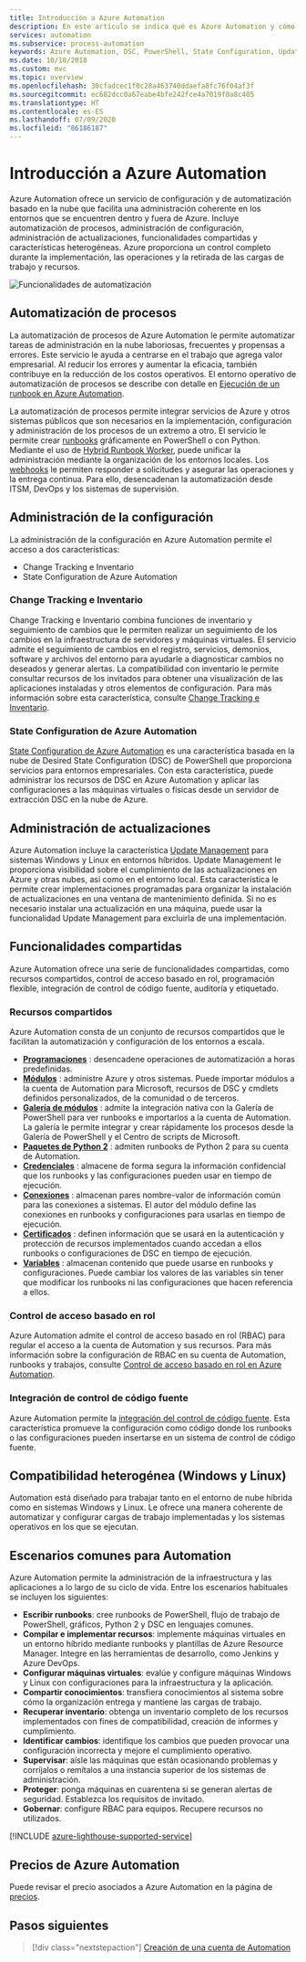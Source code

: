 ```yaml
---
title: Introducción a Azure Automation
description: En este artículo se indica qué es Azure Automation y cómo utilizarlo para automatizar el ciclo de vida de la infraestructura y las aplicaciones.
services: automation
ms.subservice: process-automation
keywords: Azure Automation, DSC, PowerShell, State Configuration, Update Management, Change Tracking, DSC, inventario, runbooks, Python, gráfico
ms.date: 10/18/2018
ms.custom: mvc
ms.topic: overview
ms.openlocfilehash: 30cfadcec1f0c28a463740ddaefa8fc76f04af3f
ms.sourcegitcommit: ec682dcc0a67eabe4bfe242fce4a7019f0a8c405
ms.translationtype: HT
ms.contentlocale: es-ES
ms.lasthandoff: 07/09/2020
ms.locfileid: "86186187"
---
```

# <a name="an-introduction-to-azure-automation"></a>Introducción a Azure Automation

Azure Automation ofrece un servicio de configuración y de automatización basado en la nube que facilita una administración coherente en los entornos que se encuentren dentro y fuera de Azure. Incluye automatización de procesos, administración de configuración, administración de actualizaciones, funcionalidades compartidas y características heterogéneas. Azure proporciona un control completo durante la implementación, las operaciones y la retirada de las cargas de trabajo y recursos.

![Funcionalidades de automatización](media/automation-overview/automation-overview.png)

## <a name="process-automation"></a>Automatización de procesos

La automatización de procesos de Azure Automation le permite automatizar tareas de administración en la nube laboriosas, frecuentes y propensas a errores. Este servicio le ayuda a centrarse en el trabajo que agrega valor empresarial. Al reducir los errores y aumentar la eficacia, también contribuye en la reducción de los costos operativos. El entorno operativo de automatización de procesos se describe con detalle en [Ejecución de un runbook en Azure Automation](automation-runbook-execution.md).

La automatización de procesos permite integrar servicios de Azure y otros sistemas públicos que son necesarios en la implementación, configuración y administración de los procesos de un extremo a otro. El servicio le permite crear [runbooks](automation-runbook-types.md) gráficamente en PowerShell o con Python. Mediante el uso de [Hybrid Runbook Worker](automation-hybrid-runbook-worker.md), puede unificar la administración mediante la organización de los entornos locales. Los [webhooks](automation-webhooks.md) le permiten responder a solicitudes y asegurar las operaciones y la entrega continua. Para ello, desencadenan la automatización desde ITSM, DevOps y los sistemas de supervisión. 

## <a name="configuration-management"></a>Administración de la configuración

La administración de la configuración en Azure Automation permite el acceso a dos características:

* Change Tracking e Inventario
* State Configuration de Azure Automation

### <a name="change-tracking-and-inventory"></a>Change Tracking e Inventario

Change Tracking e Inventario combina funciones de inventario y seguimiento de cambios que le permiten realizar un seguimiento de los cambios en la infraestructura de servidores y máquinas virtuales. El servicio admite el seguimiento de cambios en el registro, servicios, demonios, software y archivos del entorno para ayudarle a diagnosticar cambios no deseados y generar alertas. La compatibilidad con inventario le permite consultar recursos de los invitados para obtener una visualización de las aplicaciones instaladas y otros elementos de configuración. Para más información sobre esta característica, consulte [Change Tracking e Inventario](change-tracking.md).

### <a name="azure-automation-state-configuration"></a>State Configuration de Azure Automation

[State Configuration de Azure Automation](automation-dsc-overview.md) es una característica basada en la nube de Desired State Configuration (DSC) de PowerShell que proporciona servicios para entornos empresariales. Con esta característica, puede administrar los recursos de DSC en Azure Automation y aplicar las configuraciones a las máquinas virtuales o físicas desde un servidor de extracción DSC en la nube de Azure. 

## <a name="update-management"></a>Administración de actualizaciones

Azure Automation incluye la característica [Update Management](automation-update-management.md) para sistemas Windows y Linux en entornos híbridos. Update Management le proporciona visibilidad sobre el cumplimiento de las actualizaciones en Azure y otras nubes, así como en el entorno local. Esta característica le permite crear implementaciones programadas para organizar la instalación de actualizaciones en una ventana de mantenimiento definida. Si no es necesario instalar una actualización en una máquina, puede usar la funcionalidad Update Management para excluirla de una implementación.

## <a name="shared-capabilities"></a>Funcionalidades compartidas

Azure Automation ofrece una serie de funcionalidades compartidas, como recursos compartidos, control de acceso basado en rol, programación flexible, integración de control de código fuente, auditoría y etiquetado.

### <a name="shared-resources"></a><a name="shared-resources"></a>Recursos compartidos

Azure Automation consta de un conjunto de recursos compartidos que le facilitan la automatización y configuración de los entornos a escala.

* **[Programaciones](./shared-resources/schedules.md)** : desencadene operaciones de automatización a horas predefinidas.
* **[Módulos](./shared-resources/modules.md)** : administre Azure y otros sistemas. Puede importar módulos a la cuenta de Automation para Microsoft, recursos de DSC y cmdlets definidos personalizados, de la comunidad o de terceros.
* **[Galería de módulos](automation-runbook-gallery.md)** : admite la integración nativa con la Galería de PowerShell para ver runbooks e importarlos a la cuenta de Automation. La galería le permite integrar y crear rápidamente los procesos desde la Galería de PowerShell y el Centro de scripts de Microsoft.
* **[Paquetes de Python 2](python-packages.md)** : admiten runbooks de Python 2 para su cuenta de Automation.
* **[Credenciales](./shared-resources/credentials.md)** : almacene de forma segura la información confidencial que los runbooks y las configuraciones pueden usar en tiempo de ejecución.
* **[Conexiones](automation-connections.md)** : almacenan pares nombre-valor de información común para las conexiones a sistemas. El autor del módulo define las conexiones en runbooks y configuraciones para usarlas en tiempo de ejecución.
* **[Certificados](./shared-resources/certificates.md)** : definen información que se usará en la autenticación y protección de recursos implementados cuando accedan a ellos runbooks o configuraciones de DSC en tiempo de ejecución. 
* **[Variables](./shared-resources/variables.md)** : almacenan contenido que puede usarse en runbooks y configuraciones. Puede cambiar los valores de las variables sin tener que modificar los runbooks ni las configuraciones que hacen referencia a ellos.

### <a name="role-based-access-control"></a>Control de acceso basado en rol

Azure Automation admite el control de acceso basado en rol (RBAC) para regular el acceso a la cuenta de Automation y sus recursos. Para más información sobre la configuración de RBAC en su cuenta de Automation, runbooks y trabajos, consulte [Control de acceso basado en rol en Azure Automation](automation-role-based-access-control.md).

### <a name="source-control-integration"></a>Integración de control de código fuente

Azure Automation permite la [integración del control de código fuente](source-control-integration.md). Esta característica promueve la configuración como código donde los runbooks o las configuraciones pueden insertarse en un sistema de control de código fuente.

## <a name="heterogeneous-support-windows-and-linux"></a>Compatibilidad heterogénea (Windows y Linux)

Automation está diseñado para trabajar tanto en el entorno de nube híbrida como en sistemas Windows y Linux. Le ofrece una manera coherente de automatizar y configurar cargas de trabajo implementadas y los sistemas operativos en los que se ejecutan.

## <a name="common-scenarios-for-automation"></a>Escenarios comunes para Automation

Azure Automation permite la administración de la infraestructura y las aplicaciones a lo largo de su ciclo de vida. Entre los escenarios habituales se incluyen los siguientes:

* **Escribir runbooks**: cree runbooks de PowerShell, flujo de trabajo de PowerShell, gráficos, Python 2 y DSC en lenguajes comunes. 
* **Compilar e implementar recursos**: implemente máquinas virtuales en un entorno híbrido mediante runbooks y plantillas de Azure Resource Manager. Integre en las herramientas de desarrollo, como Jenkins y Azure DevOps.
* **Configurar máquinas virtuales**: evalúe y configure máquinas Windows y Linux con configuraciones para la infraestructura y la aplicación.
* **Compartir conocimientos**: transfiera conocimientos al sistema sobre cómo la organización entrega y mantiene las cargas de trabajo. 
* **Recuperar inventario**: obtenga un inventario completo de los recursos implementados con fines de compatibilidad, creación de informes y cumplimiento. 
* **Identificar cambios**: identifique los cambios que pueden provocar una configuración incorrecta y mejore el cumplimiento operativo.
* **Supervisar**: aísle las máquinas que están ocasionando problemas y corríjalos o remítalos a una instancia superior de los sistemas de administración.
* **Proteger**: ponga máquinas en cuarentena si se generan alertas de seguridad. Establezca los requisitos de invitado.
* **Gobernar**: configure RBAC para equipos. Recupere recursos no utilizados.

[!INCLUDE [azure-lighthouse-supported-service](../../includes/azure-lighthouse-supported-service.md)]

## <a name="pricing-for-azure-automation"></a>Precios de Azure Automation

Puede revisar el precio asociados a Azure Automation en la página de [precios](https://azure.microsoft.com/pricing/details/automation/).

## <a name="next-steps"></a>Pasos siguientes

> [!div class="nextstepaction"]
> [Creación de una cuenta de Automation](automation-quickstart-create-account.md)
